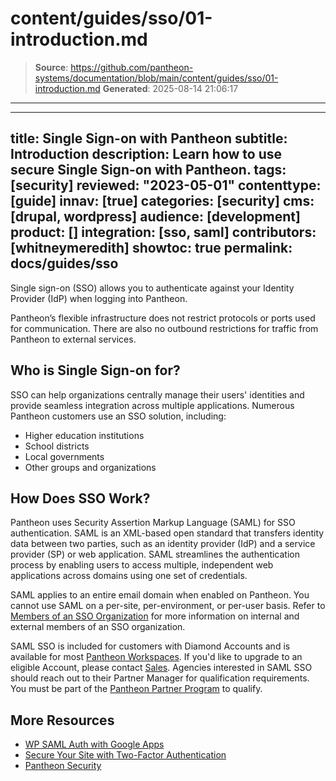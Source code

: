 # content/guides/sso/01-introduction.md

> **Source**: https://github.com/pantheon-systems/documentation/blob/main/content/guides/sso/01-introduction.md
> **Generated**: 2025-08-14 21:06:17

---

---
title: Single Sign-on with Pantheon
subtitle: Introduction
description: Learn how to use secure Single Sign-on with Pantheon.
tags: [security]
reviewed: "2023-05-01"
contenttype: [guide]
innav: [true]
categories: [security]
cms: [drupal, wordpress]
audience: [development]
product: []
integration: [sso, saml]
contributors: [whitneymeredith]
showtoc: true
permalink: docs/guides/sso
---

Single sign-on (SSO) allows you to authenticate against your Identity Provider (IdP) when logging into Pantheon.

Pantheon’s flexible infrastructure does not restrict protocols or ports used for communication. There are also no outbound restrictions for traffic from Pantheon to external services.

## Who is Single Sign-on for?

SSO can help organizations centrally manage their users' identities and provide seamless integration across multiple applications. Numerous Pantheon customers use an SSO solution, including:

- Higher education institutions
- School districts
- Local governments
- Other groups and organizations

## How Does SSO Work?

Pantheon uses Security Assertion Markup Language (SAML) for SSO authentication. SAML is an XML-based open standard that transfers identity data between two parties, such as an identity provider (IdP) and a service provider (SP) or web application. SAML streamlines the authentication process by enabling users to access multiple, independent web applications across domains using one set of credentials.

<Alert title="Note"  type="info" >

SAML applies to an entire email domain when enabled on Pantheon. You cannot use SAML on a per-site, per-environment, or per-user basis. Refer to [Members of an SSO Organization](/guides/sso/sso-organizations#members-of-an-sso-organization) for more information on internal and external members of an SSO organization.

</Alert>

SAML SSO is included for customers with Diamond Accounts and is available for most [Pantheon Workspaces](/guides/account-mgmt/workspace-sites-teams/workspaces). If you'd like to upgrade to an eligible Account, please contact [Sales](https://pantheon.io/plans/elite?docs). Agencies interested in SAML SSO should reach out to their Partner Manager for qualification requirements. You must be part of the [Pantheon Partner Program](https://pantheon.io/plans/partner-program?docs) to qualify.

## More Resources

- [WP SAML Auth with Google Apps](/guides/wordpress-google-sso/saml-app/)
- [Secure Your Site with Two-Factor Authentication](/guides/secure-development/two-factor-authentication)
- [Pantheon Security](/guides/security)
